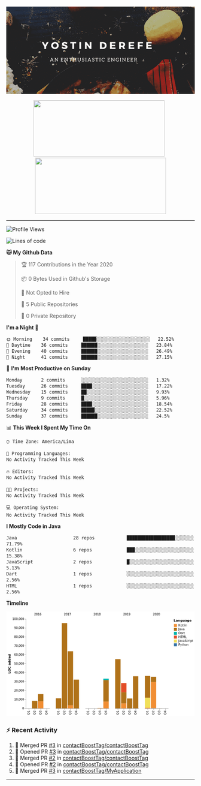 <!-- https://www.canva.com/folder/all-designs -->
<p align='center'><img src="https://raw.githubusercontent.com/contactBoostTag/contactBoostTag/master/An%20enthusiastic%20engineer.png" alt="banner" /></p>
<p align='center'>
  <a href="#"><img src="https://github-readme-stats.vercel.app/api?username=contactBoostTag&show_icons=true&count_private=true&theme=dark" width="350" height="150"></a>&nbsp;&nbsp;
  <a href="#"><img src="https://github-readme-stats.vercel.app/api/top-langs/?username=contactBoostTag&layout=compact&theme=dark" width="350" height="150"></a>
  
</p>

---
<!--START_SECTION:waka-->
![Profile Views](http://img.shields.io/badge/Profile%20Views-76-blue)

![Lines of code](https://img.shields.io/badge/From%20Hello%20World%20I%27ve%20Written-67852%20lines%20of%20code-blue)

**🐱 My Github Data** 

> 🏆 117 Contributions in the Year 2020
 > 
> 📦 0 Bytes Used in Github's Storage 
 > 
> 🚫 Not Opted to Hire
 > 
> 📜 5 Public Repositories
 > 
> 🔑 0 Private Repository 
 > 
**I'm a Night 🦉** 

```text
🌞 Morning    34 commits     █████░░░░░░░░░░░░░░░░░░░░   22.52% 
🌆 Daytime    36 commits     ██████░░░░░░░░░░░░░░░░░░░   23.84% 
🌃 Evening    40 commits     ██████░░░░░░░░░░░░░░░░░░░   26.49% 
🌙 Night      41 commits     ██████░░░░░░░░░░░░░░░░░░░   27.15%

```
📅 **I'm Most Productive on Sunday** 

```text
Monday       2 commits      ░░░░░░░░░░░░░░░░░░░░░░░░░   1.32% 
Tuesday      26 commits     ████░░░░░░░░░░░░░░░░░░░░░   17.22% 
Wednesday    15 commits     ██░░░░░░░░░░░░░░░░░░░░░░░   9.93% 
Thursday     9 commits      █░░░░░░░░░░░░░░░░░░░░░░░░   5.96% 
Friday       28 commits     ████░░░░░░░░░░░░░░░░░░░░░   18.54% 
Saturday     34 commits     █████░░░░░░░░░░░░░░░░░░░░   22.52% 
Sunday       37 commits     ██████░░░░░░░░░░░░░░░░░░░   24.5%

```


📊 **This Week I Spent My Time On** 

```text
⌚︎ Time Zone: America/Lima

💬 Programming Languages: 
No Activity Tracked This Week

🔥 Editors: 
No Activity Tracked This Week

🐱‍💻 Projects: 
No Activity Tracked This Week

💻 Operating System: 
No Activity Tracked This Week

```

**I Mostly Code in Java** 

```text
Java                     28 repos            ██████████████████░░░░░░░   71.79% 
Kotlin                   6 repos             ███░░░░░░░░░░░░░░░░░░░░░░   15.38% 
JavaScript               2 repos             █░░░░░░░░░░░░░░░░░░░░░░░░   5.13% 
Dart                     1 repos             ░░░░░░░░░░░░░░░░░░░░░░░░░   2.56% 
HTML                     1 repos             ░░░░░░░░░░░░░░░░░░░░░░░░░   2.56%

```


**Timeline**

![Chart not found](https://github.com/contactBoostTag/contactBoostTag/blob/master/charts/bar_graph.png) 


<!--END_SECTION:waka-->

### :zap: Recent Activity

<!--START_SECTION:activity-->
1. 🎉 Merged PR [#3](https://github.com//contactBoostTag/contactBoostTag/pull/3) in [contactBoostTag/contactBoostTag](https://github.com//contactBoostTag/contactBoostTag)
2. 💪 Opened PR [#3](https://github.com//contactBoostTag/contactBoostTag/pull/3) in [contactBoostTag/contactBoostTag](https://github.com//contactBoostTag/contactBoostTag)
3. 🎉 Merged PR [#2](https://github.com//contactBoostTag/contactBoostTag/pull/2) in [contactBoostTag/contactBoostTag](https://github.com//contactBoostTag/contactBoostTag)
4. 💪 Opened PR [#2](https://github.com//contactBoostTag/contactBoostTag/pull/2) in [contactBoostTag/contactBoostTag](https://github.com//contactBoostTag/contactBoostTag)
5. 🎉 Merged PR [#3](https://github.com//contactBoostTag/MyApplication/pull/3) in [contactBoostTag/MyApplication](https://github.com//contactBoostTag/MyApplication)
<!--END_SECTION:activity-->
---
